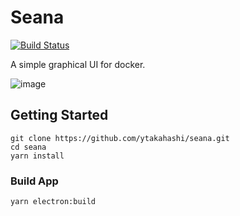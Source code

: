 # Seana

[![Build Status](https://travis-ci.org/ytakahashi/seana.svg?branch=master)](https://travis-ci.org/ytakahashi/seana)

A simple graphical UI for docker.

![image](./docs/images/seana.gif)

## Getting Started

```shell
git clone https://github.com/ytakahashi/seana.git
cd seana
yarn install
```

### Build App

```shell
yarn electron:build
```
